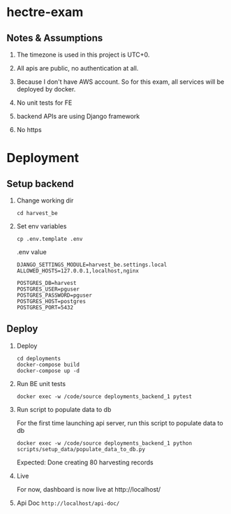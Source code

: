 # hectre-exam

## Notes & Assumptions
1. The timezone is used in this project is UTC+0.

2. All apis are public, no authentication at all.

3. Because I don't have AWS account. So for this exam, all services will be deployed by docker.

4. No unit tests for FE

5. backend APIs are using Django framework

6. No https

# Deployment

## Setup backend
1. Change working dir
    ```
    cd harvest_be
    ```
2. Set env variables
    ```
    cp .env.template .env
    ```
    .env value
    ```
    DJANGO_SETTINGS_MODULE=harvest_be.settings.local
    ALLOWED_HOSTS=127.0.0.1,localhost,nginx
    
    POSTGRES_DB=harvest
    POSTGRES_USER=pguser
    POSTGRES_PASSWORD=pguser
    POSTGRES_HOST=postgres
    POSTGRES_PORT=5432
    ```
  
## Deploy
1. Deploy
    ```
    cd deployments
    docker-compose build
    docker-compose up -d
    ```
2. Run BE unit tests
    ```
    docker exec -w /code/source deployments_backend_1 pytest
    ```

3. Run script to populate data to db
    
    For the first time launching api server, run this script to populate data to db
    ```
    docker exec -w /code/source deployments_backend_1 python scripts/setup_data/populate_data_to_db.py
    ```
    
    Expected: Done creating 80 harvesting records 

4. Live
    
    For now, dashboard is now live at http://localhost/

5. Api Doc
    ```http://localhost/api-doc/```

